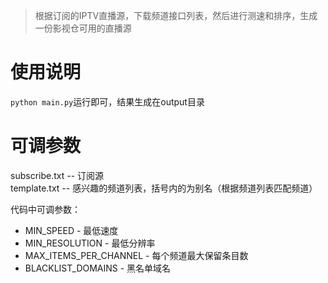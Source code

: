 > 根据订阅的IPTV直播源，下载频道接口列表，然后进行测速和排序，生成一份影视仓可用的直播源    
  
# 使用说明  
`python main.py`运行即可，结果生成在output目录  
  
# 可调参数  
subscribe.txt -- 订阅源  
template.txt -- 感兴趣的频道列表，括号内的为别名（根据频道列表匹配频道）  
  
代码中可调参数：  
* MIN_SPEED - 最低速度  
* MIN_RESOLUTION - 最低分辨率  
* MAX_ITEMS_PER_CHANNEL - 每个频道最大保留条目数  
* BLACKLIST_DOMAINS - 黑名单域名  
  